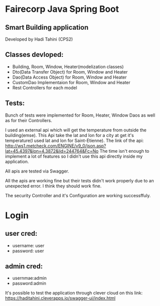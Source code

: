 # Fairecorp Java Spring Boot

## Smart Building application
Developed by Hadi Tahini (CPS2)

## Classes devloped:

- Building, Room, Window, Heater(modelization classes)
- Dto(Data Transfer Object) for Room, Window and Heater
- Dao(Data Access Object) for Room, Window and Heater
- CustomDao Implementaion for Room, Window and Heater
- Rest Controllers for each model

## Tests:

Bunch of tests were implemented for Room, Heater, Window Daos as well as for their Controllers.

I used an external api which will get the temperature from outside the building(emse). This Api take the lat and lon for a city at get it's temperature(I used lat and lon for Saint-Etienne).
The link of the api: http://ws1.metcheck.com/ENGINE/v9_0/json.asp?lat=45.4397&lon=4.3872&lid=244764&Fc=No
The time isn't enough to implement a lot of features so I didn't use this api directly inside my application.

All apis are tested via Swagger.

All the apis are working fine but their tests didn't work properly due to an unexpected error. I think they should work fine.

The security Controller and it's Configuration are working successffuly.

# Login
## user cred:
- username: user
- password: user

## admin cred:
- usernmae:admin
- password:admin

It's possible to test the application through clever cloud on this link:
https://haditahini.cleverapps.io/swagger-ui/index.html

